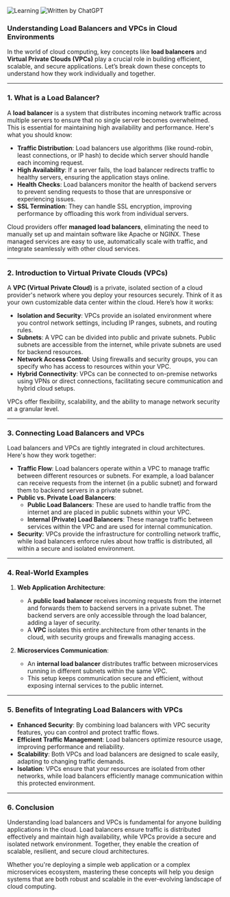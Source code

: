 ![Learning](https://img.shields.io/badge/Self_Education-8A2BE2)
![Written by ChatGPT](https://img.shields.io/badge/written_by-ChatGPT-brightgreen)

### Understanding Load Balancers and VPCs in Cloud Environments

In the world of cloud computing, key concepts like **load balancers** and **Virtual Private Clouds (VPCs)** play a crucial role in building efficient, scalable, and secure applications. Let’s break down these concepts to understand how they work individually and together.

---

### 1. What is a Load Balancer?

A **load balancer** is a system that distributes incoming network traffic across multiple servers to ensure that no single server becomes overwhelmed. This is essential for maintaining high availability and performance. Here's what you should know:

- **Traffic Distribution**: Load balancers use algorithms (like round-robin, least connections, or IP hash) to decide which server should handle each incoming request.
- **High Availability**: If a server fails, the load balancer redirects traffic to healthy servers, ensuring the application stays online.
- **Health Checks**: Load balancers monitor the health of backend servers to prevent sending requests to those that are unresponsive or experiencing issues.
- **SSL Termination**: They can handle SSL encryption, improving performance by offloading this work from individual servers.

Cloud providers offer **managed load balancers**, eliminating the need to manually set up and maintain software like Apache or NGINX. These managed services are easy to use, automatically scale with traffic, and integrate seamlessly with other cloud services.

---

### 2. Introduction to Virtual Private Clouds (VPCs)

A **VPC (Virtual Private Cloud)** is a private, isolated section of a cloud provider's network where you deploy your resources securely. Think of it as your own customizable data center within the cloud. Here’s how it works:

- **Isolation and Security**: VPCs provide an isolated environment where you control network settings, including IP ranges, subnets, and routing rules.
- **Subnets**: A VPC can be divided into public and private subnets. Public subnets are accessible from the internet, while private subnets are used for backend resources.
- **Network Access Control**: Using firewalls and security groups, you can specify who has access to resources within your VPC.
- **Hybrid Connectivity**: VPCs can be connected to on-premise networks using VPNs or direct connections, facilitating secure communication and hybrid cloud setups.

VPCs offer flexibility, scalability, and the ability to manage network security at a granular level.

---

### 3. Connecting Load Balancers and VPCs

Load balancers and VPCs are tightly integrated in cloud architectures. Here's how they work together:

- **Traffic Flow**: Load balancers operate within a VPC to manage traffic between different resources or subnets. For example, a load balancer can receive requests from the internet (in a public subnet) and forward them to backend servers in a private subnet.
- **Public vs. Private Load Balancers**:
  - **Public Load Balancers**: These are used to handle traffic from the internet and are placed in public subnets within your VPC.
  - **Internal (Private) Load Balancers**: These manage traffic between services within the VPC and are used for internal communication.
- **Security**: VPCs provide the infrastructure for controlling network traffic, while load balancers enforce rules about how traffic is distributed, all within a secure and isolated environment.

---

### 4. Real-World Examples

1. **Web Application Architecture**:
   - A **public load balancer** receives incoming requests from the internet and forwards them to backend servers in a private subnet. The backend servers are only accessible through the load balancer, adding a layer of security.
   - A **VPC** isolates this entire architecture from other tenants in the cloud, with security groups and firewalls managing access.

2. **Microservices Communication**:
   - An **internal load balancer** distributes traffic between microservices running in different subnets within the same VPC.
   - This setup keeps communication secure and efficient, without exposing internal services to the public internet.

---

### 5. Benefits of Integrating Load Balancers with VPCs

- **Enhanced Security**: By combining load balancers with VPC security features, you can control and protect traffic flows.
- **Efficient Traffic Management**: Load balancers optimize resource usage, improving performance and reliability.
- **Scalability**: Both VPCs and load balancers are designed to scale easily, adapting to changing traffic demands.
- **Isolation**: VPCs ensure that your resources are isolated from other networks, while load balancers efficiently manage communication within this protected environment.

---

### 6. Conclusion

Understanding load balancers and VPCs is fundamental for anyone building applications in the cloud. Load balancers ensure traffic is distributed effectively and maintain high availability, while VPCs provide a secure and isolated network environment. Together, they enable the creation of scalable, resilient, and secure cloud architectures.

Whether you're deploying a simple web application or a complex microservices ecosystem, mastering these concepts will help you design systems that are both robust and scalable in the ever-evolving landscape of cloud computing.